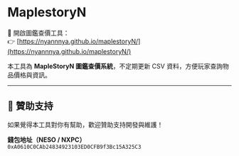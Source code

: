# MaplestoryN

🔗 開啟圖鑑查價工具：  
👉 [https://nyannnya.github.io/maplestoryN/](https://nyannnya.github.io/maplestoryN/)

本工具為 **MapleStoryN 圖鑑查價系統**，不定期更新 CSV 資料，方便玩家查詢物品價格與資訊。

---

## 💖 贊助支持

如果覺得本工具對你有幫助，歡迎贊助支持開發與維護！

**錢包地址（NESO / NXPC）**  
`0xA0610C0CAb24834923103ED0CFB9f3Bc15A325C3`
